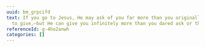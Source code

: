 ```yaml
---
uuid: bm_grpcifd
text: If you go to Jesus, He may ask of you far more than you originally planned
  to give,—but He can give you infinitely more than you dared ask or think.
referenceId: g-4ho2anwh
categories: []
---
```

